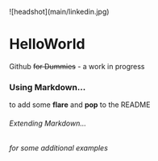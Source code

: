 <p>
![headshot](main/linkedin.jpg)
</p>

# HelloWorld
Github ~~for Dummies~~ - a work in progress  


### Using Markdown...
to add some **flare** and **pop** to the README  


###### Extending Markdown...
*for some additional examples*
